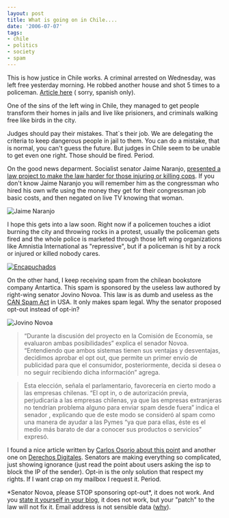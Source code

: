 ```yaml
---
layout: post
title: What is going on in Chile....
date: '2006-07-07'
tags:
- chile
- politics
- society
- spam
---
```


This is how justice in Chile works. A criminal arrested on Wednesday, was left free yesterday morning. He robbed another house and shot 5 times to a policeman. [Article here][1] ( sorry, spanish only).

One of the sins of the left wing in Chile, they managed to get people transform their homes in jails and live like prisioners, and criminals walking free like birds in the city.

Judges should pay their mistakes. That`s their job. We are delegating the criteria to keep dangerous people in jail to them. You can do a mistake, that is normal, you can't guess the future. But judges in Chile seem to be unable to get even one right. Those should be fired. Period.

On the good news deparment. Socialist senator Jaime Naranjo, [presented a law project to make the law harder for those injuring or killing cops][2]. If you don't know Jaime Naranjo you will remember him as the congressman who hired his own wife using the money they get for their congressman job basic costs, and then negated on live TV knowing that woman.

![Jaime Naranjo][6]

I hope this gets into a law soon. Right now if a policemen touches a idiot burning the city and throwing rocks in a protest, usually the policeman gets fired and the whole police is marketed through those left wing organizations like Amnistia International as "repressive", but if a policeman is hit by a rock or injured or killed nobody cares.

[![Encapuchados][9]][10]

On the other hand, I keep receiving spam from the chilean bookstore company Antartica. This spam is sponsored by the useless law authored by right-wing senator Jovino Novoa. This law is as dumb and useless as the [CAN Spam Act][3] in USA. It only makes spam legal. Why the senator proposed opt-out instead of opt-in?

![Jovino Novoa][7]

> “Durante la discusión del proyecto en la Comisión de Economía, se evaluaron ambas posibilidades” explica el senador Novoa. “Entendiendo que ambos sistemas tienen sus ventajas y desventajas, decidimos aprobar el opt out, que permite un primer envío de publicidad para que el consumidor, posteriormente, decida si desea o no seguir recibiendo dicha información” agrega.

> Esta elección, señala el parlamentario, favorecería en cierto modo a las empresas chilenas. “El opt in, o de autorización previa, perjudicaría a las empresas chilenas, ya que las empresas extranjeras no tendrían problema alguno para enviar spam desde fuera” indica el senador , explicando que de este modo se consideró al spam como una manera de ayudar a las Pymes “ya que para ellas, éste es el medio más barato de dar a conocer sus productos o servicios” expresó.

I found a nice article written by [Carlos Osorio about this point][4] and another one on [Derechos Digitales][5]. Senators are making everything so complicated, just showing ignorance (just read the point about users asking the isp to block the IP of the sender). Opt-in is the only solution that respect my rights. If I want crap on my mailbox I request it. Period.

\*Senator Novoa, please STOP sponsoring opt-out\*, it does not work. And you [state it yourself in your blog][11], it does not work, but your "patch" to the law will not fix it. Email address is not sensible data ([why][5]).

[1]: http://www.emol.com//noticias/nacional/detalle/detallenoticias.asp?idnoticia=224343  
 [2]: http://www.emol.com/noticias/nacional/detalle/detallenoticias.asp?idnoticia=224041  
 [3]: http://en.wikipedia.org/wiki/Can_Spam_Act_of_2003  
 [4]: http://enfoques.blogspot.com/2004/06/haciendo-poltica-pblica-ciegas-el-spam.html  
 [5]: http://www.derechosdigitales.org/node/134  
 [6]: http://www.senado.cl/prontus_senado/site/artic/20050915/imag/FOTO_0120050915154522.jpg  
 [7]: http://img204.imageshack.us/img204/6880/articles56205recurso13us.jpg  
 [8]: http://img213.imageshack.us/img213/9341/gmailspamad3tk.gif  
 [9]: http://static.flickr.com/73/156791979_0c88409335_m.jpg  
 [10]: http://www.flickr.com/photos/silencio/156791979/  
 [11]: http://www.senado.cl/blog/jnovoa/?p=12


